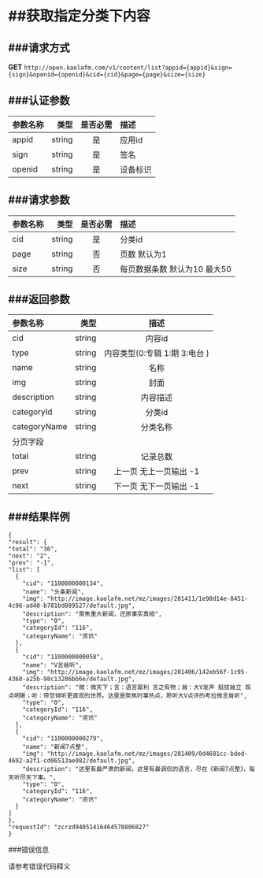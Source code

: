##获取指定分类下内容
===
###请求方式
---

**GET** `http://open.kaolafm.com/v1/content/list?appid={appid}&sign={sign}&openid={openid}&cid={cid}&page={page}&size={size}`

###认证参数
---
| 参数名称 | 类型    | 是否必需 |描述
|:------- |-------:|:------:|:----|
| appid   | string |   是   |应用id
| sign    | string |   是   |签名
| openid  | string |   是   |设备标识


###请求参数
---

| 参数名称 | 类型    | 是否必需 |描述
|:------- |-------:|:------:|:----|
| cid   | string |   是   |分类id
| page    | string |   否   |页数 默认为1
| size | string | 否 | 每页数据条数 默认为10 最大50

###返回参数
---

| 参数名称 | 类型    | 描述 
|:------- |-------:|:------:|
| cid   | string |   内容id  |
| type    | string |   内容类型(0:专辑 1:期 3:电台 )   |
| name  | string |   名称 |
|img|string|封面
|description|string|内容描述
|categoryId|string|分类id
|categoryName|string|分类名称
|分页字段
|total|string|	记录总数
|prev|string|上一页 无上一页输出 -1
|next|string|下一页 无下一页输出 -1


###结果样例
---

    {
    "result": {
    "total": "36",
    "next": "2",
    "prev": "-1",
    "list": [
      {
        "cid": "1100000000134",
        "name": "头条新闻",
        "img": "http://image.kaolafm.net/mz/images/201411/1e98d14e-8451-4c96-ad40-b781bd089527/default.jpg",
        "description": "聚焦重大新闻，还原事实真相",
        "type": "0",
        "categoryId": "116",
        "categoryName": "资讯"
      },
      {
        "cid": "1100000000058",
        "name": "V言耸听",
        "img": "http://image.kaolafm.net/mz/images/201406/142eb56f-1c95-4360-a25b-98c13286bb6e/default.jpg",
        "description": "微：微天下；言：语言犀利 言之有物；耸：大V发声 挺拔耸立 观点明晰；听：带您倾听更直观的世界。这里是聚焦时事热点，聆听大V点评的考拉微言耸听",
        "type": "0",
        "categoryId": "116",
        "categoryName": "资讯"
      },
      {
        "cid": "1100000000279",
        "name": "新闻7点整",
        "img": "http://image.kaolafm.net/mz/images/201409/0d4681cc-bded-4692-a2f1-cd06513ae082/default.jpg",
        "description": "这里有最严肃的新闻，这里有最调侃的语言，尽在《新闻7点整》，每天听尽天下事。",
        "type": "0",
        "categoryId": "116",
        "categoryName": "资讯"
      }
    ]
    },
    "requestId": "zcrzd94051416464578806827"
    }    


###错误信息

请参考错误代码释义
